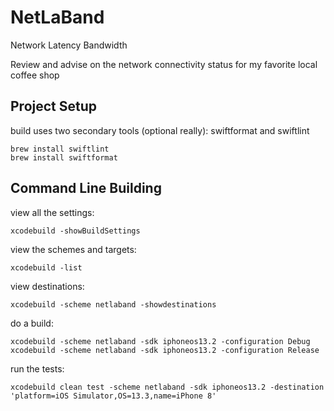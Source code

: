 # NetLaBand

Network Latency Bandwidth

Review and advise on the network connectivity status for my favorite local coffee shop

## Project Setup

build uses two secondary tools (optional really): swiftformat and swiftlint

    brew install swiftlint
    brew install swiftformat

## Command Line Building

view all the settings:

    xcodebuild -showBuildSettings

view the schemes and targets:

    xcodebuild -list

view destinations:

    xcodebuild -scheme netlaband -showdestinations

do a build:

    xcodebuild -scheme netlaband -sdk iphoneos13.2 -configuration Debug
    xcodebuild -scheme netlaband -sdk iphoneos13.2 -configuration Release

run the tests:

    xcodebuild clean test -scheme netlaband -sdk iphoneos13.2 -destination 'platform=iOS Simulator,OS=13.3,name=iPhone 8'
